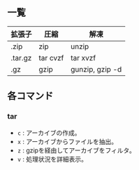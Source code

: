 一覧
----

|拡張子|圧縮|解凍|
|----|----|----|
|.zip|zip|unzip|
|.tar.gz|tar cvzf|tar xvzf|
|.gz|gzip|gunzip, gzip -d|

各コマンド
----

### tar

* `c` : アーカイブの作成。
* `x` : アーカイブからファイルを抽出。
* `z` : gzipを経由してアーカイブをフィルタ。
* `v` : 処理状況を詳細表示。